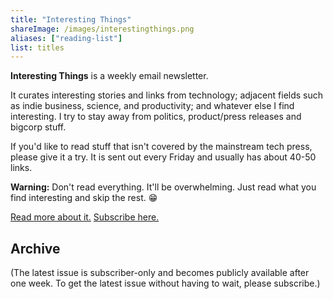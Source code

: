 ```yaml
---
title: "Interesting Things"
shareImage: /images/interestingthings.png
aliases: ["reading-list"]
list: titles
---
```


**Interesting Things** is a weekly email newsletter.

It curates interesting stories and links from technology; adjacent fields such as indie business, science, and productivity; and whatever else I find interesting. I try to stay away from politics, product/press releases and bigcorp stuff.

If you'd like to read stuff that isn't covered by the mainstream tech press, please give it a try. It is sent out every Friday and usually has about 40-50 links.

**Warning:** Don't read everything. It'll be overwhelming. Just read what you find interesting and skip the rest. 😁

[Read more about it.](/blog/interesting-things) [Subscribe here.](/newsletter)

## Archive

(The latest issue is subscriber-only and becomes publicly available after one week. To get the latest issue without having to wait, please subscribe.)
